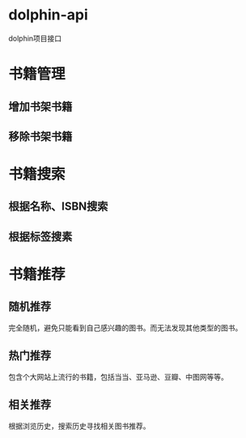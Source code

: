 # dolphin-api
dolphin项目接口



# 书籍管理

## 增加书架书籍

## 移除书架书籍 

# 书籍搜索



## 根据名称、ISBN搜索

## 根据标签搜素



# 书籍推荐

## 随机推荐

完全随机，避免只能看到自己感兴趣的图书。而无法发现其他类型的图书。

## 热门推荐

包含个大网站上流行的书籍，包括当当、亚马逊、豆瓣、中图网等等。

## 相关推荐

根据浏览历史，搜索历史寻找相关图书推荐。

